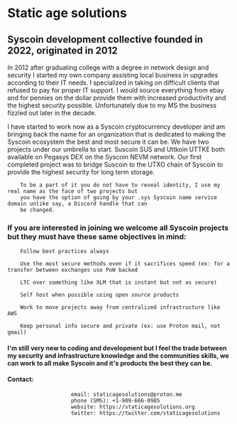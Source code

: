 <head>
<h1>Static age solutions</h1>
<h2>Syscoin development collective founded in 2022, originated in 2012</h2>
</head>

<body>   
<p>In 2012 after graduating college with a degree in network design and security I started my own company assisting
 	local business in upgrades according to their IT needs. I specialized in taking on difficult clients that refused
 	to pay for proper IT support. I would source everything from ebay and for pennies on the dollar provide them with 
 	increased productivity and the highest security possible. Unfortunately due to my MS the business fizzled out later 
	in the decade.</p> 
    
 <p>I have started to work now as a Syscoin cryptocurrency developer and am bringing back the name for an organization 
 	that is dedicated to making the Syscoin ecosystem the best and most secure it can be. We have two projects under our
 	umbrella to start. Suscoin SUS and Uttkoin UTTKE both available on Pegasys DEX on the Syscoin NEVM network. Our first completed project was to bridge Suscoin to the UTXO chain of Syscoin to provide the highest security for long term 
 	storage.</p>
		
    
    
    
    	To be a part of it you do not have to reveal identity, I use my real name as the face of two projects but 
		you have the option of going by your .sys Syscoin name service domain unlike say, a Discord handle that can
		be changed.
    
      
   
    
<h3>If you are interested in joining we welcome all Syscoin projects but they must have these same objectives in mind:</h3>
    
	
		Follow best practices always
					
		Use the most secure methods even if it sacrifices speed (ex: for a transfer between exchanges use PoW backed
					
		LTC over something like XLM that is instant but not as secure)
					
		Self host when possible using open source products
					
		Work to move projects away from centralized infrastructure like AWS
					
		Keep personal info secure and private (ex: use Proton mail, not gmail)
		


<h4>I'm still very new to coding and development but I feel the trade between my security and infrastructure knowledge and 
the communities skills, we can work to all make Syscoin and it's products the best they can be.</h4>
</body>  	
		
<h4>Contact:</h4>
		
						email: staticagesolutions@proton.me
						phone (SMS): +1-909-666-0985
						website: https://staticagesolutions.org
						twitter: https://twitter.com/staticagesolutions
					
